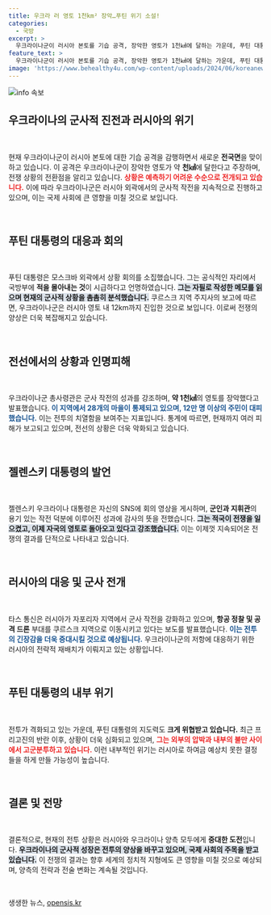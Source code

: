 ```yaml
---
title: 우크라 러 영토 1천km² 장악…푸틴 위기 소설!
categories:
  - 국방
excerpt: >
  우크라이나군이 러시아 본토를 기습 공격, 장악한 영토가 1천㎢에 달하는 가운데, 푸틴 대통령은 적을 몰아내라고 강조했습니다. 전쟁의 새로운 국면이 펼쳐지고 있습니다.
feature_text: >
  우크라이나군이 러시아 본토를 기습 공격, 장악한 영토가 1천㎢에 달하는 가운데, 푸틴 대통령은 적을 몰아내라고 강조했습니다. 전쟁의 새로운 국면이 펼쳐지고 있습니다.
image: 'https://www.behealthy4u.com/wp-content/uploads/2024/06/koreanews.jpg'
---
```


<p><img src="https://www.behealthy4u.com/wp-content/uploads/2024/06/koreanews.jpg" alt="info 속보" /></p>

<h2 data-ke-size="size26">우크라이나의 군사적 진전과 러시아의 위기</h2>

<p data-ke-size="size16">&nbsp;</p>

<p data-ke-size="size16">현재 우크라이나군이 러시아 본토에 대한 기습 공격을 감행하면서 새로운 <b>전국면</b>을 맞이하고 있습니다. 이 공격은 우크라이나군이 장악한 영토가 약 <b>천㎢</b>에 달한다고 주장하며, 전쟁 상황의 전환점을 알리고 있습니다. <b><span style="color: #ee2323;">상황은 예측하기 어려운 수순으로 전개되고 있습니다.</span></b> 이에 따라 우크라이나군은 러시아 외곽에서의 군사적 작전을 지속적으로 진행하고 있으며, 이는 국제 사회에 큰 영향을 미칠 것으로 보입니다.</p>

<p data-ke-size="size16">&nbsp;</p>

<h2 data-ke-size="size26">푸틴 대통령의 대응과 회의</h2>

<p data-ke-size="size16">&nbsp;</p>

<p data-ke-size="size16">푸틴 대통령은 모스크바 외곽에서 상황 회의를 소집했습니다. 그는 공식적인 자리에서 국방부에 <b>적을 몰아내는 것</b>이 시급하다고 언명하였습니다. <b><span style="background-color: #21538527;">그는 자필로 작성한 메모를 읽으며 현재의 군사적 상황을 촘촘히 분석했습니다.</span></b> 쿠르스크 지역 주지사의 보고에 따르면, 우크라이나군은 러시아 영토 내 12km까지 진입한 것으로 보입니다. 이로써 전쟁의 양상은 더욱 복잡해지고 있습니다.</p>

<p data-ke-size="size16">&nbsp;</p>

<h2 data-ke-size="size26">전선에서의 상황과 인명피해</h2>

<p data-ke-size="size16">&nbsp;</p>

<p data-ke-size="size16">우크라이나군 총사령관은 군사 작전의 성과를 강조하며, <b>약 1천㎢</b>의 영토를 장악했다고 발표했습니다. <b><span style="color: #1a5490;">이 지역에서 28개의 마을이 통제되고 있으며, 12만 명 이상의 주민이 대피했습니다.</span></b> 이는 전투의 치열함을 보여주는 지표입니다. 통계에 따르면, 현재까지 여러 피해가 보고되고 있으며, 전선의 상황은 더욱 악화되고 있습니다.</p>

<p data-ke-size="size16">&nbsp;</p>

<h2 data-ke-size="size26">젤렌스키 대통령의 발언</h2>

<p data-ke-size="size16">&nbsp;</p>

<p data-ke-size="size16">젤렌스키 우크라이나 대통령은 자신의 SNS에 회의 영상을 게시하며, <b>군인과 지휘관</b>의 용기 있는 작전 덕분에 이루어진 성과에 감사의 뜻을 전했습니다. <b><span style="background-color: #21538527;">그는 적국이 전쟁을 일으켰고, 이제 자국의 영토로 돌아오고 있다고 강조했습니다.</span></b> 이는 이제껏 지속되어온 전쟁의 결과를 단적으로 나타내고 있습니다.</p>

<p data-ke-size="size16">&nbsp;</p>

<h2 data-ke-size="size26">러시아의 대응 및 군사 전개</h2>

<p data-ke-size="size16">&nbsp;</p>

<p data-ke-size="size16">타스 통신은 러시아가 자포리자 지역에서 군사 작전을 강화하고 있으며, <b>항공 정찰 및 공격 드론</b> 부대를 쿠르스크 지역으로 이동시키고 있다는 보도를 발표했습니다. <b><span style="color: #1a5490;">이는 전투의 긴장감을 더욱 증대시킬 것으로 예상됩니다.</span></b> 우크라이나군의 저항에 대응하기 위한 러시아의 전략적 재배치가 이뤄지고 있는 상황입니다.</p>

<p data-ke-size="size16">&nbsp;</p>

<h2 data-ke-size="size26">푸틴 대통령의 내부 위기</h2>

<p data-ke-size="size16">&nbsp;</p>

<p data-ke-size="size16">전투가 격화되고 있는 가운데, 푸틴 대통령의 지도력도 <b>크게 위협받고 있습니다.</b> 최근 프리고진의 반란 이후, 상황이 더욱 심화되고 있으며, <b><span style="color: #ee2323;">그는 외부의 압박과 내부의 불만 사이에서 고군분투하고 있습니다.</span></b> 이런 내부적인 위기는 러시아로 하여금 예상치 못한 결정들을 하게 만들 가능성이 높습니다.</p>

<p data-ke-size="size16">&nbsp;</p>

<h2 data-ke-size="size26">결론 및 전망</h2>

<p data-ke-size="size16">&nbsp;</p>

<p data-ke-size="size16">결론적으로, 현재의 전투 상황은 러시아와 우크라이나 양측 모두에게 <b>중대한 도전</b>입니다. <b><span style="background-color: #21538527;">우크라이나의 군사적 성장은 전투의 양상을 바꾸고 있으며, 국제 사회의 주목을 받고 있습니다.</span></b> 이 전쟁의 결과는 향후 세계의 정치적 지형에도 큰 영향을 미칠 것으로 예상되며, 양측의 전략과 전술 변화는 계속될 것입니다.</p>

<p data-ke-size="size16">&nbsp;</p>
생생한 뉴스, <a href="https://opensis.kr" rel="dofollow">opensis.kr</a>


